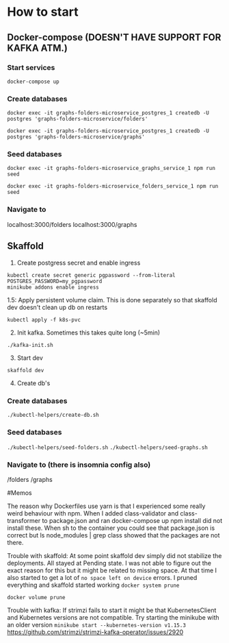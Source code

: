 # How to start

## Docker-compose (DOESN'T HAVE SUPPORT FOR KAFKA ATM.)
### Start services
`docker-compose up`

### Create databases
`docker exec -it graphs-folders-microservice_postgres_1 createdb -U postgres 'graphs-folders-microservice/folders'`

`docker exec -it graphs-folders-microservice_postgres_1 createdb -U postgres 'graphs-folders-microservice/graphs'`

### Seed databases
`docker exec -it graphs-folders-microservice_graphs_service_1 npm run seed`

`docker exec -it graphs-folders-microservice_folders_service_1 npm run seed`

### Navigate to

localhost:3000/folders
localhost:3000/graphs

## Skaffold
1. Create postgress secret and enable ingress
```shell script
kubectl create secret generic pgpassword --from-literal POSTGRES_PASSWORD=my_pgpassword
minikube addons enable ingress
```

1.5: Apply persistent volume claim. This is done separately so that skaffold dev doesn't clean up db on restarts
```shell script
kubectl apply -f k8s-pvc
```

2. Init kafka. Sometimes this takes quite long (~5min)
```shell script
./kafka-init.sh
```

3. Start dev
```shell script
skaffold dev
```

4. Create db's

### Create databases
`./kubectl-helpers/create-db.sh`

### Seed databases

`./kubectl-helpers/seed-folders.sh`
`./kubectl-helpers/seed-graphs.sh`

### Navigate to (there is insomnia config also)

<minikube-ip>/folders
<minikube-ip>/graphs

#Memos

The reason why Dockerfiles use yarn is that I experienced some really weird behaviour with npm. When I added
class-validator and class-transformer to package.json and ran docker-compose up npm install did not install
these. When sh to the container you could see that package.json is correct but ls node_modules | grep class
showed that the packages are not there.

Trouble with skaffold: At some point skaffold dev simply did not stabilize the deployments. All stayed at Pending
state. I was not able to figure out the exact reason for this but it might be related to missing space. At 
that time I also started to get a lot of `no space left on device` errors. I pruned everything and skaffold started
working
`docker system prune`

`docker volume prune`

Trouble with kafka: If strimzi fails to start it might be that KubernetesClient and Kubernetes versions are not
compatible. Try starting the minikube with an older version `minikube start --kubernetes-version v1.15.3`
https://github.com/strimzi/strimzi-kafka-operator/issues/2920
